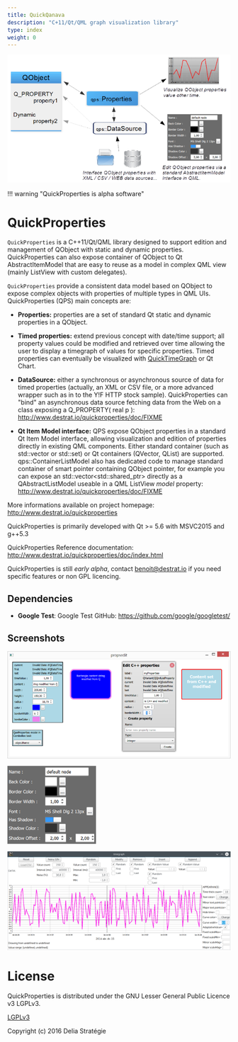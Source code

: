```yaml
---
title: QuickQanava
description: "C+11/Qt/QML graph visualization library"
type: index
weight: 0
---
```


![QuickProperties overview](images/qps-overview.png)

!!! warning "QuickProperties is alpha software" 

QuickProperties
============================
`QuickProperties` is a C++11/Qt/QML library designed to support edition and management of QObject with static and dynamic properties. QuickProperties can also expose container of QObject to Qt AbstractItemModel that are easy to reuse as a model in complex QML view (mainly ListView with custom delegates).

`QuickProperties` provide a consistent data model based on QObject to expose complex objects with properties of multiple types in QML UIs. QuickProperties (QPS) main concepts are:
- **Properties:** properties are a set of standard Qt static and dynamic properties in a QObject.

- **Timed properties:** extend previous concept with date/time support; all property values could be modified and retrieved over time allowing the user to display a timegraph of values for specific properties. Timed properties can eventually be visualized with [QuickTimeGraph](https://github.com/cneben/QuickTimeGraph) or Qt Chart.

- **DataSource:** either a synchronous or asynchronous source of data for timed properties (actually, an XML or CSV file, or a more advanced wrapper such as in to the Y!F  HTTP stock sample). QuickProperties can "bind" an asynchronous data source fetching data from the Web on a class exposing a Q_PROPERTY( real p ): http://www.destrat.io/quickproperties/doc/FIXME

- **Qt Item Model interface:** QPS expose QObject properties in a standard Qt Item Model interface, allowing visualization and edition of properties directly in existing QML components. Either standard container (such as std::vector or std::set) or Qt containers (QVector, QList) are supported. qps::ContainerListModel also has dedicated code to manage standard container of smart pointer containing QObject pointer, for example you can expose an std::vector<std::shared_ptr<QObject>> directly as a QAbstractListModel useable in a QML ListView *model* property: http://www.destrat.io/quickproperties/doc/FIXME

More informations available on project homepage: http://www.destrat.io/quickproperties

QuickProperties is primarily developed with Qt >= 5.6 with MSVC2015 and g++5.3

QuickProperties Reference documentation: http://www.destrat.io/quickproperties/doc/index.html

QuickProperties is still _early alpha_, contact benoit@destrat.io if you need specific features or non GPL licencing.

## Dependencies

- **Google Test**: Google Test GitHub: https://github.com/google/googletest/

## Screenshots

![Properties edition](images/propsedit.png)

![Properties list](images/propslist.png)

![Timegraph](images/timegraph.png)

License
=======
QuickProperties is distributed under the GNU Lesser General Public Licence v3 LGPLv3.

[LGPLv3](https://github.com/cneben/QuickProperties/blob/master/lgpl.txt)

Copyright (c) 2016 Delia Stratégie

